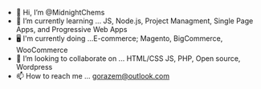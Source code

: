 - 👋 Hi, I’m @MidnightChems
- 🌱 I’m currently learning ... JS, Node.js, Project Managment, Single Page Apps, and Progressive Web Apps
-  :desktop_computer: I'm currently doing ...E-commerce; Magento, BigCommerce, WooCommerce
- 💞️ I’m looking to collaborate on ... HTML/CSS JS, PHP, Open source, Wordpress
- 📫 How to reach me ... gorazem@outlook.com

<!---
MidnightChems/MidnightChems is a ✨ special ✨ repository because its `README.md` (this file) appears on your GitHub profile.
You can click the Preview link to take a look at your changes.
--->
